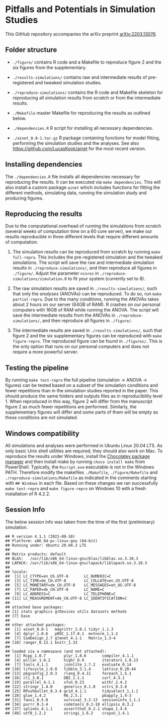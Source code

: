 # Pitfalls and Potentials in Simulation Studies

This GitHub repository accompanies the arXiv preprint
[arXiv:2203.13076](https://arxiv.org/abs/2203.13076).


## Folder structure

* `./figure/` contains R code and a Makefile to reproduce figure 2 and the six
   figures from the supplementary.

* `./results-simulations/` contains raw and intermediate results of
  pre-registered and tweaked simulation studies.
  
* `./reproduce-simulations/` contains the R code and Makefile skeleton for
  reproducing all simulation results from scratch or from the intermediate
  results.

* `./Makefile` master Makefile for reproducing the results as outlined below.

* `./dependencies.R` R script for installing all necessary dependencies.

* `./ainet_0.0-1.tar.gz` R package containing functions for model fitting,
  performing the simulation studies and the analyses. See also
  <https://github.com/LucasKook/ainet> for the most recent version.


## Installing dependencies

The `./dependencies.R` file installs all dependencies necessary for reproducing
the results. It can be executed via `make dependencies`. This will also install
a custom package `ainet` which includes functions for fitting the different
methods, simulating data, running the simulation study and producing figures.


## Reproducing the results

Due to the computational overhead of running the simulations from scratch
(several weeks of computation time on a 60 core server), we make our results
reproducible in three different levels that require different amounts of
computation.

1. The simulation results can be reproduced from scratch by running `make
   full-repro`. This includes the pre-registered simulation and the tweaked
   simulations. The script will save the raw and intermediate simulation results
   in `./reproduce-simulations/`, and then reproduce all figures in `./figure/`.
   Adjust the parameter `ncores` in `./reproduce-simulations/simulation.R` to
   fit your system (currently set to 8).

2. The raw simulation results are saved in `./results-simulations/`, such that
   only the _analyses_ (ANOVAs) can be reproduced. To do so, run `make
   partial-repro`. Due to the many conditions, running the ANOVAs takes about 2
   hours on our server (64GB of RAM). R crashes on our personal computers with
   16GB of RAM while running the ANOVA. The script will save the intermediate
   results from the ANOVAs in `./reproduce-simulations/`, and then reproduce all
   figures in `./figure/`.

3. The intermediate results are saved in `./results-simulations/`, such that
   figure 2 and the six supplementary figures can be reproduced with `make
   figure-repro`. The reproduced figure can be found in `./figures/`. This is
   the only option that runs on our personal computers and does not require a
   more powerful server.
   
## Testing the pipeline

By running `make test-repro` the full pipeline (simulation -> ANOVA -> figures)
can be tested based on a subset of the simulation conditions and fewer
repetitions than in the simulation studies reported in the paper. This should
produce the same folders and outputs files as in reproducibility level 1. When
reproduced in this way, figure 2 will differ from the manuscript figure 2 as
much fewer repetitions are performed. Similarly, the supplementary figures will
differ and some parts of them will be empty as these conditions are not
simulated.

## Windows compatibility

All simulations and analyses were performed in Ubuntu Linux 20.04 LTS. As only
basic Unix shell utilities are required, they should also work on Mac. To
reproduce the results under Windows, install the [Chocolatey package
manager](https://chocolatey.org/install) and then install make by running `choco
install make` from PowerShell. Typically, the `Rscript.exe` executable is not in
the Windows PATH. Therefore modify the makefiles `./Makefile`,
`./figure/Makefile` and `./reproduce-simulations/Makefile` as indicated in the
comments starting with `## Windows` in each file. Based on these changes we ran
successfully `make test-repro` and `make figure-repro` on Windows 10 with a
fresh installation of R 4.2.2.

## Session Info

The below session info was taken from the time of the first (preliminary)
simulation.

```
## R version 4.1.1 (2021-08-10)
## Platform: x86_64-pc-linux-gnu (64-bit)
## Running under: Ubuntu 20.04.3 LTS
##
## Matrix products: default
## BLAS:   /usr/lib/x86_64-linux-gnu/blas/libblas.so.3.10.3
## LAPACK: /usr/lib/x86_64-linux-gnu/lapack/liblapack.so.3.10.3
##
## locale:
##  [1] LC_CTYPE=en_US.UTF-8       LC_NUMERIC=C
##  [3] LC_TIME=de_CH.UTF-8        LC_COLLATE=en_US.UTF-8
##  [5] LC_MONETARY=de_CH.UTF-8    LC_MESSAGES=en_US.UTF-8
##  [7] LC_PAPER=de_CH.UTF-8       LC_NAME=C
##  [9] LC_ADDRESS=C               LC_TELEPHONE=C
## [11] LC_MEASUREMENT=de_CH.UTF-8 LC_IDENTIFICATION=C
##
## attached base packages:
## [1] stats graphics grDevices utils datasets methods
## [7] base
##
## other attached packages:
##  [1] ainet_0.0-1   magrittr_2.0.1 tidyr_1.1.3
##  [4] dplyr_1.0.6   pROC_1.17.0.1  mvtnorm_1.1-2
##  [7] SimDesign_2.7 glmnet_4.1-1   Matrix_1.3-4
## [10] ranger_0.13.1 knitr_1.33
##
## loaded via a namespace (and not attached):
##  [1] Rcpp_1.0.7        plyr_1.8.6       compiler_4.1.1
##  [4] pillar_1.6.2      highr_0.9        iterators_1.0.13
##  [7] tools_4.1.1       jsonlite_1.7.2   evaluate_0.14
## [10] lifecycle_1.0.0   tibble_3.1.4     lattice_0.20-44
## [13] pkgconfig_2.0.3   rlang_0.4.11     foreach_1.5.1
## [16] cli_3.0.1         DBI_1.1.1        curl_4.3.1
## [19] parallel_4.1.1    xfun_0.23        withr_2.4.2
## [22] stringr_1.4.0     generics_0.1.0   vctrs_0.3.8
## [25] RPushbullet_0.3.4 grid_4.1.1       tidyselect_1.1.1
## [28] glue_1.4.2        R6_2.5.1         pbapply_1.4-3
## [31] fansi_0.5.0       survival_3.2-13  sessioninfo_1.1.1
## [34] purrr_0.3.4       codetools_0.2-18 ellipsis_0.3.2
## [37] splines_4.1.1     assertthat_0.2.1 shape_1.4.6
## [40] utf8_1.2.2        stringi_1.6.2    crayon_1.4.1
```
